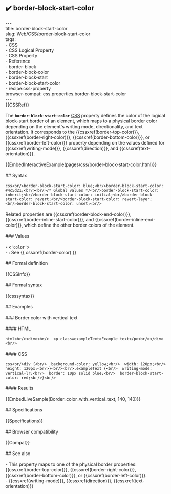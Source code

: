 ## ✔️ border-block-start-color 
 ---<br/>title: border-block-start-color<br/>slug: Web/CSS/border-block-start-color<br/>tags:<br/>  - CSS<br/>  - CSS Logical Property<br/>  - CSS Property<br/>  - Reference<br/>  - border-block<br/>  - border-block-color<br/>  - border-block-start<br/>  - border-block-start-color<br/>  - recipe:css-property<br/>browser-compat: css.properties.border-block-start-color<br/>---<br/>{{CSSRef}}<br/><br/>The **`border-block-start-color`** [CSS](/en-US/docs/Web/CSS) property defines the color of the logical block-start border of an element, which maps to a physical border color depending on the element's writing mode, directionality, and text orientation. It corresponds to the {{cssxref(border-top-color)}}, {{cssxref(border-right-color)}}, {{cssxref(border-bottom-color)}}, or {{cssxref(border-left-color)}} property depending on the values defined for {{cssxref(writing-mode)}}, {{cssxref(direction)}}, and {{cssxref(text-orientation)}}.<br/><br/>{{EmbedInteractiveExample(pages/css/border-block-start-color.html)}}<br/><br/>## Syntax<br/><br/>```css<br/>border-block-start-color: blue;<br/>border-block-start-color: #4c5d21;<br/><br/>/* Global values */<br/>border-block-start-color: inherit;<br/>border-block-start-color: initial;<br/>border-block-start-color: revert;<br/>border-block-start-color: revert-layer;<br/>border-block-start-color: unset;<br/>```<br/><br/>Related properties are {{cssxref(border-block-end-color)}}, {{cssxref(border-inline-start-color)}}, and {{cssxref(border-inline-end-color)}}, which define the other border colors of the element.<br/><br/>### Values<br/><br/>- `<'color'>`<br/>  - : See {{ cssxref(border-color) }}<br/><br/>## Formal definition<br/><br/>{{CSSInfo}}<br/><br/>## Formal syntax<br/><br/>{{csssyntax}}<br/><br/>## Examples<br/><br/>### Border color with vertical text<br/><br/>#### HTML<br/><br/>```html<br/><div><br/>  <p class=exampleText>Example text</p><br/></div><br/>```<br/><br/>#### CSS<br/><br/>```css<br/>div {<br/>  background-color: yellow;<br/>  width: 120px;<br/>  height: 120px;<br/>}<br/><br/>.exampleText {<br/>  writing-mode: vertical-lr;<br/>  border: 10px solid blue;<br/>  border-block-start-color: red;<br/>}<br/>```<br/><br/>#### Results<br/><br/>{{EmbedLiveSample(Border_color_with_vertical_text, 140, 140)}}<br/><br/>## Specifications<br/><br/>{{Specifications}}<br/><br/>## Browser compatibility<br/><br/>{{Compat}}<br/><br/>## See also<br/><br/>- This property maps to one of the physical border properties: {{cssxref(border-top-color)}}, {{cssxref(border-right-color)}}, {{cssxref(border-bottom-color)}}, or {{cssxref(border-left-color)}}.<br/>- {{cssxref(writing-mode)}}, {{cssxref(direction)}}, {{cssxref(text-orientation)}}<br/>